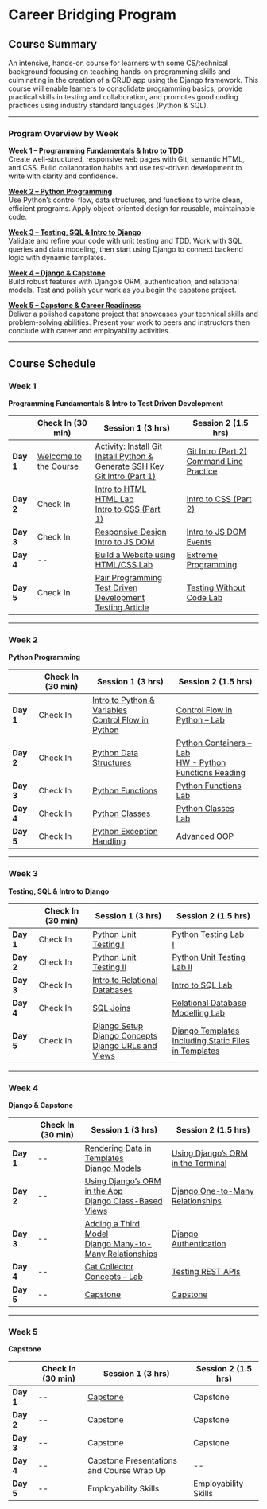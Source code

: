 # **Career Bridging Program**

<!--![Logo Placeholder](#) ![Logo Placeholder](#) -->

## **Course Summary**

An intensive, hands-on course for learners with some CS/technical background focusing on teaching hands-on programming skills and culminating in the creation of a CRUD app using the Django framework. This course will enable learners to consolidate programming basics, provide practical skills in testing and collaboration, and promotes good coding practices using industry standard languages (Python & SQL).

---

### **Program Overview by Week**

[**Week 1 – Programming Fundamentals & Intro to TDD**](#week-1)  
Create well-structured, responsive web pages with Git, semantic HTML, and CSS. Build collaboration habits and use test-driven development to write with clarity and confidence.

[**Week 2 – Python Programming**](#week-2)  
Use Python’s control flow, data structures, and functions to write clean, efficient programs. Apply object-oriented design for reusable, maintainable code.

[**Week 3 – Testing, SQL & Intro to Django**](#week-3)  
Validate and refine your code with unit testing and TDD. Work with SQL queries and data modeling, then start using Django to connect backend logic with dynamic templates.

[**Week 4 – Django & Capstone**](#week-4)  
Build robust features with Django’s ORM, authentication, and relational models. Test and polish your work as you begin the capstone project.

[**Week 5 – Capstone & Career Readiness**](#week-5)  
Deliver a polished capstone project that showcases your technical skills and problem-solving abilities. Present your work to peers and instructors then conclude with career and employability activities.

---

## Course Schedule

### Week 1

**Programming Fundamentals & Intro to Test Driven Development**

|           | Check In (30 min)                                                                                                             | Session 1 (3 hrs)                                                                                                                                                                                                                                                                                                                                                         | Session 2 (1.5 hrs)                                                                                                                                                                                                       |
| --------- | ----------------------------------------------------------------------------------------------------------------------------- | ------------------------------------------------------------------------------------------------------------------------------------------------------------------------------------------------------------------------------------------------------------------------------------------------------------------------------------------------------------------------- | ------------------------------------------------------------------------------------------------------------------------------------------------------------------------------------------------------------------------- |
| **Day 1** | [Welcome to the Course](https://docs.google.com/presentation/d/1flK7clSYVy4xMochk8PT5sw9z1wsyhxiE9uhmld6BSk/edit?usp=sharing) | [Activity: Install Git](https://git.generalassemb.ly/Jordan-Modee/install-git/blob/main/README.md)<br>[Install Python & Generate SSH Key](https://git.generalassemb.ly/Jordan-Modee/install-day-python/blob/main/README.md)<br>[Git Intro (Part 1)](https://git.generalassemb.ly/Jordan-Modee/git-intro/tree/main)                                                        | [Git Intro (Part 2)](https://git.generalassemb.ly/Jordan-Modee/git-intro/blob/main/README.md)<br>[Command Line Practice](https://git.generalassemb.ly/Jordan-Modee/command-line-practice/blob/main/README.md)&nbsp;&nbsp; |
| **Day 2** | Check In                                                                                                                      | [Intro to HTML](https://git.generalassemb.ly/Jordan-Modee/intro-to-html/blob/main/README.md)&nbsp;&nbsp;&nbsp;&nbsp;<br>[HTML Lab](https://git.generalassemb.ly/Jordan-Modee/html-lab/blob/main/README.md)&nbsp;&nbsp;&nbsp;&nbsp; <br> [Intro to CSS (Part 1)](https://git.generalassemb.ly/Jordan-Modee/intro-to-css/blob/main/README.md)&nbsp;&nbsp;&nbsp;&nbsp;&nbsp; | [Intro to CSS (Part 2)](https://git.generalassemb.ly/Jordan-Modee/intro-to-css/blob/main/README.md)&nbsp;&nbsp;&nbsp;&nbsp;&nbsp;                                                                                         |
| **Day 3** | Check In                                                                                                                      | [Responsive Design](https://git.generalassemb.ly/Jordan-Modee/responsive-design/blob/main/README.md)&nbsp;&nbsp;<br>[Intro to JS DOM](https://git.generalassemb.ly/Jordan-Modee/js-dom-intro-lesson/blob/main/README.md)                                                                                                                                                  | [Intro to JS DOM Events](https://git.generalassemb.ly/Jordan-Modee/js-dom-events-lesson/blob/main/README.md)                                                                                                              |
| **Day 4** | --                                                                                                                            | [Build a Website using HTML/CSS Lab](https://git.generalassemb.ly/Jordan-Modee/html-css-site-lab/blob/main/README.md)                                                                                                                                                                                                                                                     | [Extreme Programming](https://git.generalassemb.ly/Jordan-Modee/extreme-programming/blob/main/README.md)&nbsp;&nbsp;&nbsp;                                                                                                |
| **Day 5** | Check In                                                                                                                      | [Pair Programming](https://git.generalassemb.ly/Jordan-Modee/pair-programming-lesson/blob/main/README.md)&nbsp;&nbsp;&nbsp;&nbsp;&nbsp; <br>[Test Driven Development](https://git.generalassemb.ly/Jordan-Modee/test-driven-development-lesson/blob/main/README.md) <br>[Testing Article](https://www.guru99.com/test-case.html)                                          | [Testing Without Code Lab](https://git.generalassemb.ly/Jordan-Modee/testing-without-code-lab/blob/main/README.md)                                                                                                        |

---

### Week 2

**Python Programming**

|           | Check In (30 min) | Session 1 (3 hrs)                                                                                                                                                                                                                             | Session 2 (1.5 hrs)                                                                                                                                                                                                  |
| --------- | ----------------- | --------------------------------------------------------------------------------------------------------------------------------------------------------------------------------------------------------------------------------------------- | -------------------------------------------------------------------------------------------------------------------------------------------------------------------------------------------------------------------- |
| **Day 1** | Check In          | [Intro to Python & Variables](http://git.generalassemb.ly/Jordan-Modee/python-intro/blob/main/README.md)&nbsp;&nbsp;&nbsp; <br> [Control Flow in Python](https://git.generalassemb.ly/Jordan-Modee/python-control-flow-1/blob/main/README.md) | [Control Flow in Python – Lab](https://git.generalassemb.ly/Jordan-Modee/Python-control-flow-lab/tree/main)&nbsp;&nbsp;                                                                                              |
| **Day 2** | Check In          | [Python Data Structures](https://git.generalassemb.ly/Jordan-Modee/python-containers/blob/main/README.md)&nbsp;&nbsp;&nbsp;&nbsp;&nbsp;                                                                                                       | [Python Containers – Lab](https://git.generalassemb.ly/Jordan-Modee/python-containers-lab/blob/main/README.md)&nbsp;&nbsp;&nbsp;<br>[HW - Python Functions Reading](https://www.guru99.com/functions-in-python.html) |
| **Day 3** | Check In          | [Python Functions](https://git.generalassemb.ly/Jordan-Modee/python-functions/blob/main/README.md)&nbsp;&nbsp;&nbsp;&nbsp;&nbsp;                                                                                                              | [Python Functions Lab](https://git.generalassemb.ly/Jordan-Modee/python-functions-lab/blob/main/README.md)&nbsp;&nbsp;&nbsp;&nbsp;                                                                                   |
| **Day 4** | Check In          | [Python Classes](https://git.generalassemb.ly/Jordan-Modee/python-classes/blob/main/README.md)&nbsp;&nbsp;&nbsp;&nbsp;                                                                                                                        | [Python Classes Lab](https://git.generalassemb.ly/Jordan-Modee/python-oop-lab/blob/main/README.md)&nbsp;&nbsp;&nbsp;                                                                                                 |
| **Day 5** | Check In          | [Python Exception Handling](https://git.generalassemb.ly/Jordan-Modee/python-exception-handling/blob/main/README.md)                                                                                                                          | [Advanced OOP](https://git.generalassemb.ly/Jordan-Modee/python-advanced-oop/blob/main/README.md)&nbsp;&nbsp;&nbsp;&nbsp;                                                                                            |

---

### Week 3

**Testing, SQL & Intro to Django**

|           | Check In (30 min) | Session 1 (3 hrs)                                                                                                                                                                                                                                                                                                                                                                          | Session 2 (1.5 hrs)                                                                                                                                                                                                                                                                                              |
| --------- | ----------------- | ------------------------------------------------------------------------------------------------------------------------------------------------------------------------------------------------------------------------------------------------------------------------------------------------------------------------------------------------------------------------------------------ | ---------------------------------------------------------------------------------------------------------------------------------------------------------------------------------------------------------------------------------------------------------------------------------------------------------------- |
| **Day 1** | Check In          | [Python Unit Testing I](https://git.generalassemb.ly/Jordan-Modee/python-unit-testing-1/blob/main/README.md)&nbsp;&nbsp;&nbsp;&nbsp;                                                                                                                                                                                                                                                       | [Python Testing Lab I](https://git.generalassemb.ly/Jordan-Modee/python-unit-testing-lab-I/blob/main/README.md)&nbsp;&nbsp;&nbsp;&nbsp;                                                                                                                                                                          |
| **Day 2** | Check In          | [Python Unit Testing II](https://git.generalassemb.ly/Jordan-Modee/python-unit-testing-2/blob/main/README.md)&nbsp;&nbsp;&nbsp;                                                                                                                                                                                                                                                            | [Python Unit Testing Lab II](https://git.generalassemb.ly/Jordan-Modee/python-unit-testing-lab-II/blob/main/README.md)&nbsp;&nbsp;                                                                                                                                                                               |
| **Day 3** | Check In          | [Intro to Relational Databases](https://git.generalassemb.ly/Jordan-Modee/intro-to-relational-databases/blob/main/README.md)                                                                                                                                                                                                                                                               | [Intro to SQL Lab](https://git.generalassemb.ly/Jordan-Modee/sql-lab/blob/main/README.md)&nbsp;&nbsp;&nbsp;&nbsp;                                                                                                                                                                                                |
| **Day 4** | Check In          | [SQL Joins](https://git.generalassemb.ly/Jordan-Modee/sql-relational-mapping-lesson/blob/main/README.md)&nbsp;&nbsp;&nbsp;&nbsp;                                                                                                                                                                                                                                                           | [Relational Database Modelling Lab](https://git.generalassemb.ly/Jordan-Modee/relational-database-modeling/blob/main/README.md)                                                                                                                                                                                  |
| **Day 5** | Check In          | [Django Setup](https://git.generalassemb.ly/Jordan-Modee/django-crud-app-cat-collector/blob/main/setup/README.md)<br>[Django Concepts](https://git.generalassemb.ly/Jordan-Modee/django-crud-app-cat-collector/blob/main/concepts/README.md)<br>[Django URLs and Views](https://git.generalassemb.ly/Jordan-Modee/django-crud-app-cat-collector/blob/main/django-urls-and-views/README.md) | [Django Templates](https://git.generalassemb.ly/Jordan-Modee/django-crud-app-cat-collector/blob/main/django-templates/README.md)<br>[Including Static Files in Templates](https://git.generalassemb.ly/Jordan-Modee/django-crud-app-cat-collector/blob/main/including-static-files-in-templates/README.md)&nbsp; |

---

### Week 4

**Django & Capstone**

|           | Check In (30 min) | Session 1 (3 hrs)                                                                                                                                                                                                                                                                                              | Session 2 (1.5 hrs)                                                                                                                                                             |
| --------- | ----------------- | -------------------------------------------------------------------------------------------------------------------------------------------------------------------------------------------------------------------------------------------------------------------------------------------------------------- | ------------------------------------------------------------------------------------------------------------------------------------------------------------------------------- |
| **Day 1** | --                | [Rendering Data in Templates](https://git.generalassemb.ly/Jordan-Modee/django-crud-app-cat-collector/blob/main/rendering-data-in-templates/README.md)<br>[Django Models](https://git.generalassemb.ly/Jordan-Modee/django-crud-app-cat-collector/blob/main/django-models/README.md)                           | [Using Django’s ORM in the Terminal](https://git.generalassemb.ly/Jordan-Modee/django-crud-app-cat-collector/blob/main/using-djangos-orm-in-the-terminal/README.md)&nbsp;&nbsp; |
| **Day 2** | --                | [Using Django’s ORM in the App](https://git.generalassemb.ly/Jordan-Modee/django-crud-app-cat-collector/blob/main/using-djangos-orm-in-the-app/README.md)<br>[Django Class-Based Views](https://git.generalassemb.ly/Jordan-Modee/django-crud-app-cat-collector/blob/main/django-class-based-views/README.md)  | [Django One-to-Many Relationships](https://git.generalassemb.ly/Jordan-Modee/django-crud-app-cat-collector/blob/main/django-one-to-many-relationships/README.md)&nbsp;&nbsp;    |
| **Day 3** | --                | [Adding a Third Model](https://git.generalassemb.ly/Jordan-Modee/django-crud-app-cat-collector/blob/main/adding-a-third-model/README.md)<br>[Django Many-to-Many Relationships](https://git.generalassemb.ly/Jordan-Modee/django-crud-app-cat-collector/blob/main/django-many-to-many-relationships/README.md) | [Django Authentication](https://git.generalassemb.ly/Jordan-Modee/django-crud-app-cat-collector/blob/main/django-authentication/README.md)&nbsp;                                |
| **Day 4** | --                | [Cat Collector Concepts – Lab](https://git.generalassemb.ly/Jordan-Modee/django-crud-app-lab/blob/main/README.md)&nbsp;                                                                                                                                                                                        | [Testing REST APIs](https://git.generalassemb.ly/Jordan-Modee/python-testing-apis/blob/main/README.md)&nbsp;&nbsp;&nbsp;&nbsp;                                                  |
| **Day 5** | --                | [Capstone](https://git.generalassemb.ly/Jordan-Modee/capstone-project/blob/main/README.md)&nbsp;&nbsp;                                                                                                                                                                                                         | [Capstone](https://git.generalassemb.ly/Jordan-Modee/capstone-project/blob/main/README.md)&nbsp;&nbsp;                                                                          |

---

### Week 5

**Capstone**

|           | Check In (30 min) | Session 1 (3 hrs)                                                                                      | Session 2 (1.5 hrs)                          |
| --------- | ----------------- | ------------------------------------------------------------------------------------------------------ | -------------------------------------------- |
| **Day 1** | --                | [Capstone](https://git.generalassemb.ly/Jordan-Modee/capstone-project/blob/main/README.md)&nbsp;&nbsp; | Capstone&nbsp;&nbsp;                         |
| **Day 2** | --                | Capstone&nbsp;&nbsp;                                                                                   | Capstone&nbsp;&nbsp;                         |
| **Day 3** | --                | Capstone&nbsp;&nbsp;                                                                                   | Capstone&nbsp;&nbsp;                         |
| **Day 4** | --                | Capstone Presentations and Course Wrap Up&nbsp;&nbsp;                                                  | --                                           |
| **Day 5** | --                | Employability Skills&nbsp;&nbsp;&nbsp;&nbsp;                                                           | Employability Skills&nbsp;&nbsp;&nbsp;&nbsp; |

